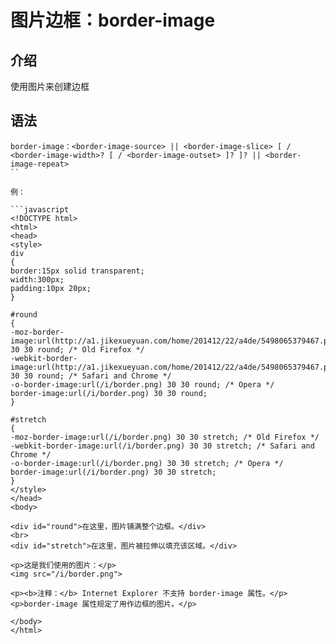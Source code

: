 # 图片边框：border-image

## 介绍

使用图片来创建边框

## 语法

```
border-image：<border-image-source> || <border-image-slice> [ / <border-image-width>? [ / <border-image-outset> ]? ]? || <border-image-repeat>
``

例：

```javascript
<!DOCTYPE html>
<html>
<head>
<style>
div
{
border:15px solid transparent;
width:300px;
padding:10px 20px;
}

#round
{
-moz-border-image:url(http://a1.jikexueyuan.com/home/201412/22/a4de/5498065379467.png) 30 30 round; /* Old Firefox */
-webkit-border-image:url(http://a1.jikexueyuan.com/home/201412/22/a4de/5498065379467.png) 30 30 round; /* Safari and Chrome */
-o-border-image:url(/i/border.png) 30 30 round; /* Opera */
border-image:url(/i/border.png) 30 30 round;
}

#stretch
{
-moz-border-image:url(/i/border.png) 30 30 stretch; /* Old Firefox */
-webkit-border-image:url(/i/border.png) 30 30 stretch; /* Safari and Chrome */
-o-border-image:url(/i/border.png) 30 30 stretch; /* Opera */
border-image:url(/i/border.png) 30 30 stretch;
}
</style>
</head>
<body>

<div id="round">在这里，图片铺满整个边框。</div>
<br>
<div id="stretch">在这里，图片被拉伸以填充该区域。</div>

<p>这是我们使用的图片：</p>
<img src="/i/border.png">

<p><b>注释：</b> Internet Explorer 不支持 border-image 属性。</p>
<p>border-image 属性规定了用作边框的图片。</p>

</body>
</html>
```